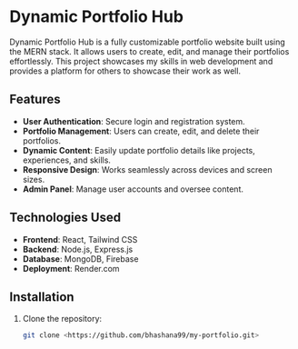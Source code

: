 # Dynamic Portfolio Hub

Dynamic Portfolio Hub is a fully customizable portfolio website built using the MERN stack. It allows users to create, edit, and manage their portfolios effortlessly. This project showcases my skills in web development and provides a platform for others to showcase their work as well.

## Features

- **User Authentication**: Secure login and registration system.
- **Portfolio Management**: Users can create, edit, and delete their portfolios.
- **Dynamic Content**: Easily update portfolio details like projects, experiences, and skills.
- **Responsive Design**: Works seamlessly across devices and screen sizes.
- **Admin Panel**: Manage user accounts and oversee content.

## Technologies Used

- **Frontend**: React,  Tailwind CSS
- **Backend**: Node.js, Express.js
- **Database**: MongoDB, Firebase
- **Deployment**: Render.com

## Installation

1. Clone the repository:
   ```bash
   git clone <https://github.com/bhashana99/my-portfolio.git>
